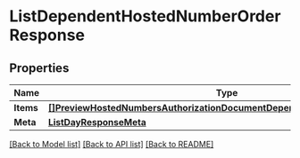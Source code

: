 # ListDependentHostedNumberOrderResponse

## Properties

Name | Type | Description | Notes
------------ | ------------- | ------------- | -------------
**Items** | [**[]PreviewHostedNumbersAuthorizationDocumentDependentHostedNumberOrder**](preview.hosted_numbers.authorization_document.dependent_hosted_number_order.md) |  | [optional] 
**Meta** | [**ListDayResponseMeta**](ListDayResponse_meta.md) |  | [optional] 

[[Back to Model list]](../README.md#documentation-for-models) [[Back to API list]](../README.md#documentation-for-api-endpoints) [[Back to README]](../README.md)


